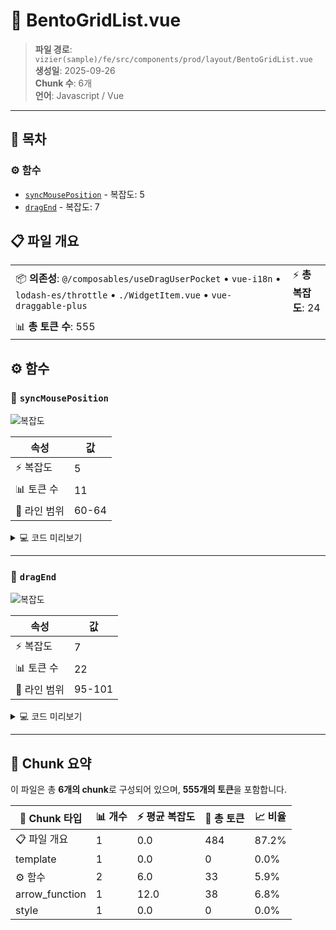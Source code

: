 # 📄 BentoGridList.vue

> **파일 경로**: `vizier(sample)/fe/src/components/prod/layout/BentoGridList.vue`  
> **생성일**: 2025-09-26  
> **Chunk 수**: 6개  
> **언어**: Javascript / Vue
---




## 📑 목차

### ⚙️ 함수
- [`syncMousePosition`](#function-syncmouseposition) - 복잡도: 5
- [`dragEnd`](#function-dragend) - 복잡도: 7


## 📋 파일 개요

| | |
|--|--|
| 📦 **의존성**: `@/composables/useDragUserPocket` • `vue-i18n` • `lodash-es/throttle` • `./WidgetItem.vue` • `vue-draggable-plus` | ⚡ **총 복잡도**: 24 |
| 📊 **총 토큰 수**: 555 |  |




## ⚙️ 함수

### <a id="function-syncmouseposition"></a>🔧 `syncMousePosition`

![복잡도](https://img.shields.io/badge/복잡도-5-green)

| 속성 | 값 |
|------|----|
| ⚡ 복잡도 | 5 |
| 📊 토큰 수 | 11 |
| 📍 라인 범위 | 60-64 |





<details>
<summary>💻 코드 미리보기</summary>

```javascript
function syncMousePosition(event) {
  event.preventDefault();
  mouseAt.x = event.clientX;
  mouseAt.y = event.clientY;
}...
```

**Chunk 메타데이터**
- 🆔 **ID**: `65a4d3de5fc4`
- 🏷️ **태그**: `function, javascript`

</details>

---

### <a id="function-dragend"></a>🔧 `dragEnd`

![복잡도](https://img.shields.io/badge/복잡도-7-orange)

| 속성 | 값 |
|------|----|
| ⚡ 복잡도 | 7 |
| 📊 토큰 수 | 22 |
| 📍 라인 범위 | 95-101 |





<details>
<summary>💻 코드 미리보기</summary>

```javascript
function dragEnd() {
  if (dragItem.value.disabled) return;
  const dragEndEvent = new CustomEvent("drag-ended", {
    detail: { mouseAt, dragItem: dragItem.value, dropId },
  });
  document.dispatchEvent(dragEndEvent);
}...
```

**Chunk 메타데이터**
- 🆔 **ID**: `c2102b0ecc7e`
- 🏷️ **태그**: `function, javascript`

</details>

---



## 🧩 Chunk 요약

이 파일은 총 **6개의 chunk**로 구성되어 있으며, **555개의 토큰**을 포함합니다.

| 🧩 Chunk 타입 | 📊 개수 | ⚡ 평균 복잡도 | 📝 총 토큰 | 📈 비율 |
|---------------|--------|-------------|----------|--------|
| 📋 파일 개요 | 1 | 0.0 | 484 | 87.2% |
| template | 1 | 0.0 | 0 | 0.0% |
| ⚙️ 함수 | 2 | 6.0 | 33 | 5.9% |
| arrow_function | 1 | 12.0 | 38 | 6.8% |
| style | 1 | 0.0 | 0 | 0.0% |

